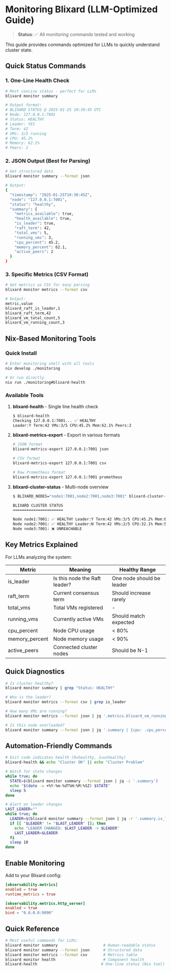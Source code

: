 # Monitoring Blixard (LLM-Optimized Guide)

> **Status**: ✅ All monitoring commands tested and working

This guide provides commands optimized for LLMs to quickly understand cluster state.

## Quick Status Commands

### 1. One-Line Health Check
```bash
# Most concise status - perfect for LLMs
blixard monitor summary

# Output format:
# BLIXARD STATUS @ 2025-01-25 10:30:45 UTC
# Node: 127.0.0.1:7001
# Status: HEALTHY
# Leader: YES
# Term: 42
# VMs: 3/5 running
# CPU: 45.2%
# Memory: 62.1%
# Peers: 2
```

### 2. JSON Output (Best for Parsing)
```bash
# Get structured data
blixard monitor summary --format json

# Output:
{
  "timestamp": "2025-01-25T10:30:45Z",
  "node": "127.0.0.1:7001",
  "status": "healthy",
  "summary": {
    "metrics_available": true,
    "health_available": true,
    "is_leader": true,
    "raft_term": 42,
    "total_vms": 5,
    "running_vms": 3,
    "cpu_percent": 45.2,
    "memory_percent": 62.1,
    "active_peers": 2
  }
}
```

### 3. Specific Metrics (CSV Format)
```bash
# Get metrics as CSV for easy parsing
blixard monitor metrics --format csv

# Output:
metric,value
blixard_raft_is_leader,1
blixard_raft_term,42
blixard_vm_total_count,5
blixard_vm_running_count,3
```

## Nix-Based Monitoring Tools

### Quick Install
```bash
# Enter monitoring shell with all tools
nix develop ./monitoring

# Or run directly
nix run ./monitoring#blixard-health
```

### Available Tools

1. **blixard-health** - Single line health check
   ```bash
   $ blixard-health
   Checking 127.0.0.1:7001... ✅ HEALTHY
   Leader:Y Term:42 VMs:3/5 CPU:45.2% Mem:62.1% Peers:2
   ```

2. **blixard-metrics-export** - Export in various formats
   ```bash
   # JSON format
   blixard-metrics-export 127.0.0.1:7001 json
   
   # CSV format  
   blixard-metrics-export 127.0.0.1:7001 csv
   
   # Raw Prometheus format
   blixard-metrics-export 127.0.0.1:7001 prometheus
   ```

3. **blixard-cluster-status** - Multi-node overview
   ```bash
   $ BLIXARD_NODES="node1:7001,node2:7001,node3:7001" blixard-cluster-status
   
   BLIXARD CLUSTER STATUS
   ======================
   
   Node node1:7001: ✅ HEALTHY Leader:Y Term:42 VMs:3/5 CPU:45.2% Mem:62.1% Peers:2
   Node node2:7001: ✅ HEALTHY Leader:N Term:42 VMs:2/5 CPU:32.1% Mem:55.3% Peers:2
   Node node3:7001: ❌ UNREACHABLE
   ```

## Key Metrics Explained

For LLMs analyzing the system:

| Metric | Meaning | Healthy Range |
|--------|---------|---------------|
| is_leader | Is this node the Raft leader? | One node should be leader |
| raft_term | Current consensus term | Should increase rarely |
| total_vms | Total VMs registered | - |
| running_vms | Currently active VMs | Should match expected |
| cpu_percent | Node CPU usage | < 80% |
| memory_percent | Node memory usage | < 90% |
| active_peers | Connected cluster nodes | Should be N-1 |

## Quick Diagnostics

```bash
# Is cluster healthy?
blixard monitor summary | grep "Status: HEALTHY"

# Who is the leader?
blixard monitor metrics --format csv | grep is_leader

# How many VMs are running?
blixard monitor metrics --format json | jq '.metrics.blixard_vm_running_count'

# Is this node overloaded?
blixard monitor summary --format json | jq '.summary | {cpu: .cpu_percent, mem: .memory_percent}'
```

## Automation-Friendly Commands

```bash
# Exit code indicates health (0=healthy, 1=unhealthy)
blixard-health && echo "Cluster OK" || echo "Cluster Problem"

# Watch for state changes
while true; do
  STATE=$(blixard monitor summary --format json | jq -c '.summary')
  echo "$(date -u +%Y-%m-%dT%H:%M:%SZ) $STATE"
  sleep 5
done

# Alert on leader changes
LAST_LEADER=""
while true; do
  LEADER=$(blixard monitor summary --format json | jq -r '.summary.is_leader')
  if [[ "$LEADER" != "$LAST_LEADER" ]]; then
    echo "LEADER CHANGED: $LAST_LEADER -> $LEADER"
    LAST_LEADER=$LEADER
  fi
  sleep 10
done
```

## Enable Monitoring

Add to your Blixard config:

```toml
[observability.metrics]
enabled = true
runtime_metrics = true

[observability.metrics.http_server]
enabled = true
bind = "0.0.0.0:9090"
```

## Quick Reference

```bash
# Most useful commands for LLMs:
blixard monitor summary                    # Human-readable status
blixard monitor summary --format json      # Structured data
blixard monitor metrics --format csv       # Metrics table
blixard monitor health                     # Component health
blixard-health                            # One-line status (Nix tool)
```
